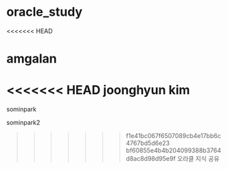 # oracle_study
<<<<<<< HEAD

amgalan
=======
<<<<<<< HEAD
joonghyun kim
=======
sominpark

sominpark2

>>>>>>> f1e41bc067f6507089cb4e17bb6c4767bd5d6e23
>>>>>>> bf60855e4b4b204099388b3764d8ac8d98d95e9f
 오라클 지식 공유
